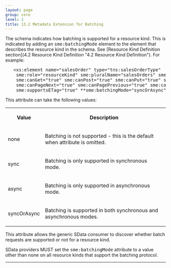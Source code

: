 ```yaml
---
layout: page
group: core
level: 1
title: 13.2 Metadata Extension for Batching
---
```


The schema indicates&nbsp;how batching is supported for&nbsp;a&nbsp;resource kind. This is
indicated by adding an <tt>sme:batchingMode</tt>&nbsp;element to the element that
describes the resource kind in the schema. See [Resource
Kind Definition section](4.2 Resource Kind Definition "4.2 Resource Kind Definition"). For example:

<pre>&nbsp;  &lt;xs:element name="salesOrder" type="tns:salesOrderType" 
    sme:role="resourceKind" sme:pluralName="salesOrders" sme:label="Sales Order"
    sme:canGet="true" sme:canPost="true" sme:canPut="true" sme:canDelete="true"
    sme:canPageNext="true" sme:canPagePrevious="true" sme:canPageIndex="true" 
    sme:supportsETag="true" **sme:batchingMode="syncOrAsync"** /&gt;</pre>

This attribute can take the following values:

<table class="content" print-width="100%" width="100%">
<tbody>

<tr>

<th>

Value

</th>
<th>

Description

</th>

</tr>

<tr>

<td>

none

</td>
<td>

Batching is not supported - this is the default when attribute is omitted.

</td>

</tr>

<tr>

<td>

sync

</td>
<td>

Batching is only supported in synchronous mode.

</td>

</tr>

<tr>

<td>

async

</td>
<td>

Batching is only supported in asynchronous mode.

</td>

</tr>

<tr>

<td>

syncOrAsync

</td>
<td>

Batching is supported in both synchronous and asynchronous modes.

</td>

</tr>

</tbody>
</table>

This attribute allows the generic SData consumer to discover whether batch
requests are supported or not for&nbsp;a&nbsp;resource kind.

SData providers MUST set the <tt>sme:batchingMode</tt>
attribute to a value other than <tt>none</tt> on all resource kinds that support
the batching protocol.

* * *
